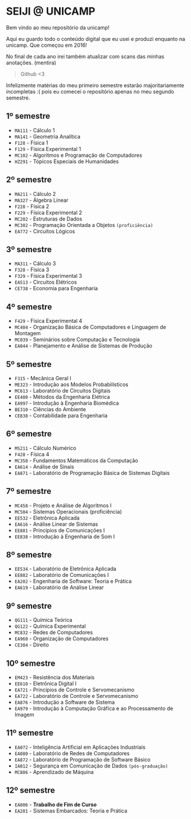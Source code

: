 # SEIJI @ UNICAMP

Bem vindo ao meu repositório da unicamp!

Aqui eu guardo todo o conteúdo digital que eu usei e produzi enquanto na unicamp.
Que começou em 2016!

No final de cada ano irei também atualizar com scans das minhas anotações. (mentira)

>Github <3

Infelizmente matérias do meu primeiro semestre estarão majoritariamente incompletas :( pois eu comecei o repositório apenas no meu segundo semestre.

## 1º semestre

* `MA111` - Cálculo 1
* `MA141` - Geometria Analítica
* `F128` - Física 1
* `F129` - Física Experimental 1
* `MC102` - Algoritmos e Programação de Computadores 
* `HZ291` - Tópicos Especiais de Humanidades

## 2º semestre

* `MA211` - Cálculo 2
* `MA327` - Álgebra Linear
* `F228` - Física 2
* `F229` - Física Experimental 2
* `MC202` - Estruturas de Dados
* `MC302` - Programação Orientada a Objetos `(proficiência)`
* `EA772` - Circuitos Lógicos

## 3º semestre

* `MA311` - Cálculo 3
* `F328` - Física 3
* `F329` - Física Experimental 3
* `EA513` - Circuitos Elétricos
* `CE738` - Economia para Engenharia

## 4º semestre

 * `F429` - Física Experimental 4
 * `MC404` - Organização Básica de Computadores e Linguagem de Montagem
 * `MC039` - Seminários sobre Computação e Tecnologia
 * `EA044` - Planejamento e Análise de Sistemas de Produção

## 5º semestre

 * `F315` - Mecânica Geral I
 * `ME323` - Introdução aos Modelos Probabilísticos
 * `MC613` - Laboratório de Circuitos Digitais
 * `EE400` - Métodos da Engenharia Elétrica
 * `EA997` - Introdução à Engenharia Biomédica
 * `BE310` - Ciências do Ambiente
 * `CE838` - Contabilidade para Engenharia

## 6º semestre

 * `MS211` - Cálculo Numérico
 * `F428` - Física 4
 * `MC358` - Fundamentos Matemáticos da Computação
 * `EA614` - Análise de Sinais
 * `EA871` - Laboratório de Programação Básica de Sistemas Digitais
 
## 7º semestre

 * `MC458` - Projeto e Análise de Algoritmos I
 * `MC504` - Sistemas Operacionais (proficiência)
 * `EE532` - Eletrônica Aplicada
 * `EA616` - Análise Linear de Sistemas
 * `EE881` - Princípios de Comunicações I
 * `EE838` - Introdução à Engenharia de Som I
 
## 8º semestre

 * `EE534` - Laboratório de Eletrônica Aplicada
 * `EE882` - Laboratório de Comunicações I
 * `EA202` - Engenharia de Software: Teoria e Prática
 * `EA619` - Laboratório de Análise Linear

## 9º semestre

 * `QG111` - Química Teórica
 * `QG122` - Química Experimental
 * `MC832` - Redes de Computadores
 * `EA960` - Organização de Computadores
 * `CE304` - Direito

## 10º semestre

 * `EM423` - Resistência dos Materiais
 * `EE610` - Eletrônica Digital I
 * `EA721` - Princípios de Controle e Servomecanismo
 * `EA722` - Laboratório de Controle e Servomecanismo
 * `EA876` - Introdução a Software de Sistema
 * `EA979` - Introdução à Computação Gráfica e ao Processamento de Imagem

## 11º semestre

 * `EA072` - Inteligência Artificial em Aplicações Industriais
 * `EA080` - Laboratório de Redes de Computadores
 * `EA872` - Laboratório de Programação de Software Básico
 * `IA012` - Segurança em Comunicação de Dados `(pós-graduação)`
 * `MC886` - Aprendizado de Máquina

## 12º semestre

 * `EA006` - __Trabalho de Fim de Curso__
 * `EA201` - Sistemas Embarcados: Teoria e Prática
